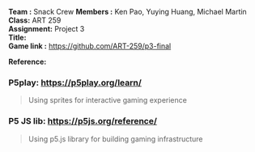**Team :** Snack Crew
**Members :** Ken Pao, Yuying Huang, Michael Martin  
**Class:** ART 259  
**Assignment:** Project 3  
**Title:** <TBD>  
**Game link :** https://github.com/ART-259/p3-final  
  
**Reference:**  
### P5play: https://p5play.org/learn/
> Using sprites for interactive gaming experience

### P5 JS lib: https://p5js.org/reference/
> Using p5.js library for building gaming infrastructure

